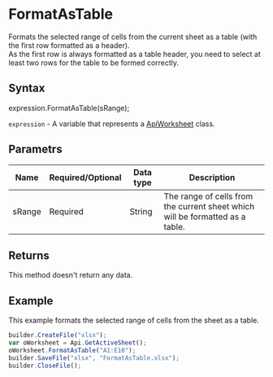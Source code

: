 # FormatAsTable

Formats the selected range of cells from the current sheet as a table (with the first row formatted as a header).
<br>As the first row is always formatted as a table header, you need to select at least two rows for the table to be formed correctly.

## Syntax

expression.FormatAsTable(sRange);

`expression` - A variable that represents a [ApiWorksheet](../ApiWorksheet.md) class.

## Parametrs

| **Name** | **Required/Optional** | **Data type** | **Description** |
| ------------- | ------------- | ------------- | ------------- |
| sRange | Required | String | The range of cells from the current sheet which will be formatted as a table. |

## Returns

This method doesn't return any data.

## Example

This example formats the selected range of cells from the sheet as a table.

```javascript
builder.CreateFile("xlsx");
var oWorksheet = Api.GetActiveSheet();
oWorksheet.FormatAsTable("A1:E10");
builder.SaveFile("xlsx", "FormatAsTable.xlsx");
builder.CloseFile();
```